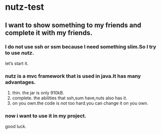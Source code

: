 # nutz-test
## I want to show something to my friends and complete it with my friends.
### I do not use ssh or ssm because I need something slim.So I try to use _nutz_.
let’s start it.
### nutz is a mvc framework that is used in java.It has many advantages.
1. thin. the jar is only 910kB.
2. complete. the abilities that ssh,sum have,nuts also has it.
3. on you own.the code is not too hard.you can change it on you own.
### now i want to use it in my project.
good luck.